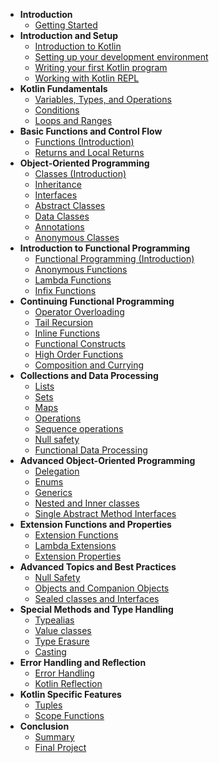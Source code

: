 * **Introduction**
  * [Getting Started](start.md)
* **Introduction and Setup**  
  * [Introduction to Kotlin](contracts.md)
  * [Setting up your development environment](available-services.md)
  * [Writing your first Kotlin program](authorize.md)
  * [Working with Kotlin REPL](onboard.md)
* **Kotlin Fundamentals**
  * [Variables, Types, and Operations](start.md)
  * [Conditions](start.md)
  * [Loops and Ranges](start.md)
* **Basic Functions and Control Flow**
  * [Functions (Introduction)](start.md)
  * [Returns and Local Returns](start.md)
* **Object-Oriented Programming**
  * [Classes (Introduction)](start.md)
  * [Inheritance](start.md)
  * [Interfaces](start.md)
  * [Abstract Classes](start.md)
  * [Data Classes](start.md)
  * [Annotations](start.md)
  * [Anonymous Classes](start.md)
* **Introduction to Functional Programming**
  * [Functional Programming (Introduction)](start.md)
  * [Anonymous Functions](start.md)
  * [Lambda Functions](start.md)
  * [Infix Functions](start.md)
* **Continuing Functional Programming**
  * [Operator Overloading](start.md)
  * [Tail Recursion](start.md)
  * [Inline Functions](start.md)
  * [Functional Constructs](start.md)
  * [High Order Functions](start.md)
  * [Composition and Currying](start.md)
* **Collections and Data Processing**
  * [Lists](start.md)
  * [Sets](start.md)
  * [Maps](start.md)
  * [Operations](start.md)
  * [Sequence operations](start.md)
  * [Null safety](start.md)
  * [Functional Data Processing](start.md)
* **Advanced Object-Oriented Programming**
  * [Delegation](start.md)
  * [Enums](start.md)
  * [Generics](start.md)
  * [Nested and Inner classes](start.md)
  * [Single Abstract Method Interfaces](start.md)
* **Extension Functions and Properties**
  * [Extension Functions](start.md)
  * [Lambda Extensions](start.md)
  * [Extension Properties](start.md)
* **Advanced Topics and Best Practices**
  * [Null Safety](start.md)
  * [Objects and Companion Objects](start.md)
  * [Sealed classes and Interfaces](start.md)
* **Special Methods and Type Handling**
  * [Typealias](start.md)
  * [Value classes](start.md)
  * [Type Erasure](start.md)
  * [Casting](start.md)
* **Error Handling and Reflection**
  * [Error Handling](start.md)
  * [Kotlin Reflection](start.md)
* **Kotlin Specific Features**
  * [Tuples](start.md)
  * [Scope Functions](start.md)
* **Conclusion**
  * [Summary](start.md)
  * [Final Project](start.md)
